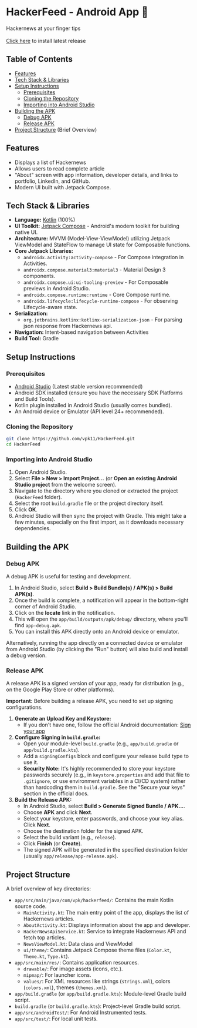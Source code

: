 # HackerFeed - Android App 🤖

Hackernews at your finger tips\
\
[Click here](https://github.com/vpk11/Hackerfeed/releases/tag/1.0.0) to install latest release

## Table of Contents

- [Features](#features)
- [Tech Stack & Libraries](#tech-stack--libraries)
- [Setup Instructions](#setup-instructions)
  - [Prerequisites](#prerequisites)
  - [Cloning the Repository](#cloning-the-repository)
  - [Importing into Android Studio](#importing-into-android-studio)
- [Building the APK](#building-the-apk)
  - [Debug APK](#debug-apk)
  - [Release APK](#release-apk)
- [Project Structure](#project-structure) (Brief Overview)
## Features

*   Displays a list of Hackernews
*   Allows users to read complete article
*   "About" screen with app information, developer details, and links to portfolio, LinkedIn, and GitHub.
*   Modern UI built with Jetpack Compose.

## Tech Stack & Libraries

*   **Language:** [Kotlin](https://kotlinlang.org/) (100%)
*   **UI Toolkit:** [Jetpack Compose](https://developer.android.com/jetpack/compose) - Android's modern toolkit for building native UI.
*   **Architecture:** MVVM (Model-View-ViewModel) utilizing Jetpack ViewModel and StateFlow to manage UI state for Composable functions.
*   **Core Jetpack Libraries:**
    *   `androidx.activity:activity-compose` - For Compose integration in Activities.
    *   `androidx.compose.material3:material3` - Material Design 3 components.
    *   `androidx.compose.ui:ui-tooling-preview` - For Composable previews in Android Studio.
    *   `androidx.compose.runtime:runtime` - Core Compose runtime.
    *   `androidx.lifecycle:lifecycle-runtime-compose` - For observing Lifecycle-aware state.
*   **Serialization:**
    *   `org.jetbrains.kotlinx:kotlinx-serialization-json` - For parsing json response from Hackernews api.
*   **Navigation:** Intent-based navigation between Activities
*   **Build Tool:** Gradle

## Setup Instructions

### Prerequisites

*   [Android Studio](https://developer.android.com/studio) (Latest stable version recommended)
*   Android SDK installed (ensure you have the necessary SDK Platforms and Build Tools).
*   Kotlin plugin installed in Android Studio (usually comes bundled).
*   An Android device or Emulator (API level 24+ recommended).

### Cloning the Repository
```sh
git clone https://github.com/vpk11/HackerFeed.git
cd HackerFeed
```
### Importing into Android Studio

1.  Open Android Studio.
2.  Select **File > New > Import Project...** (or **Open an existing Android Studio project** from the welcome screen).
3.  Navigate to the directory where you cloned or extracted the project (`HackerFeed` folder).
4.  Select the root `build.gradle` file or the project directory itself.
5.  Click **OK**.
6.  Android Studio will then sync the project with Gradle. This might take a few minutes, especially on the first import, as it downloads necessary dependencies.

## Building the APK

### Debug APK

A debug APK is useful for testing and development.

1.  In Android Studio, select **Build > Build Bundle(s) / APK(s) > Build APK(s)**.
2.  Once the build is complete, a notification will appear in the bottom-right corner of Android Studio.
3.  Click on the **locate** link in the notification.
4.  This will open the `app/build/outputs/apk/debug/` directory, where you'll find `app-debug.apk`.
5.  You can install this APK directly onto an Android device or emulator.

Alternatively, running the app directly on a connected device or emulator from Android Studio (by clicking the "Run" button) will also build and install a debug version.

### Release APK

A release APK is a signed version of your app, ready for distribution (e.g., on the Google Play Store or other platforms).

**Important:** Before building a release APK, you need to set up signing configurations.

1.  **Generate an Upload Key and Keystore:**
    *   If you don't have one, follow the official Android documentation: [Sign your app](https://developer.android.com/studio/publish/app-signing#generate-key)
2.  **Configure Signing in `build.gradle`:**
    *   Open your module-level `build.gradle` (e.g., `app/build.gradle` or `app/build.gradle.kts`).
    *   Add a `signingConfigs` block and configure your release build type to use it.
    *   **Security Note:** It's highly recommended to store your keystore passwords securely (e.g., in `keystore.properties` and add that file to `.gitignore`, or use environment variables in a CI/CD system) rather than hardcoding them in `build.gradle`. See the "Secure your keys" section in the official docs.
3.  **Build the Release APK:**
    *   In Android Studio, select **Build > Generate Signed Bundle / APK...**.
    *   Choose **APK** and click **Next**.
    *   Select your keystore, enter passwords, and choose your key alias. Click **Next**.
    *   Choose the destination folder for the signed APK.
    *   Select the build variant (e.g., `release`).
    *   Click **Finish** (or **Create**).
    *   The signed APK will be generated in the specified destination folder (usually `app/release/app-release.apk`).

## Project Structure

A brief overview of key directories:

*   `app/src/main/java/com/vpk/hackerfeed/`: Contains the main Kotlin source code.
    *   `MainActivity.kt`: The main entry point of the app, displays the list of Hackernews articles.
    *   `AboutActivity.kt`: Displays information about the app and developer.
    *   `HackerNewsApiService.kt`: Service to integrate Hackernews API and fetch top articles.
    *   `NewsViewModel.kt`: Data class and ViewModel
    *   `ui/theme/`: Contains Jetpack Compose theme files (`Color.kt`, `Theme.kt`, `Type.kt`).
*   `app/src/main/res/`: Contains application resources.
    *   `drawable/`: For image assets (icons, etc.).
    *   `mipmap/`: For launcher icons.
    *   `values/`: For XML resources like strings (`strings.xml`), colors (`colors.xml`), themes (`themes.xml`).
*   `app/build.gradle` (or `app/build.gradle.kts`): Module-level Gradle build script.
*   `build.gradle` (or `build.gradle.kts`): Project-level Gradle build script.
*   `app/src/androidTest/`: For Android Instrumented tests.
*   `app/src/test/`: For local unit tests.
